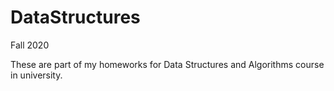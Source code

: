 # DataStructures
Fall 2020

These are part of my homeworks for Data Structures and Algorithms course in university.
